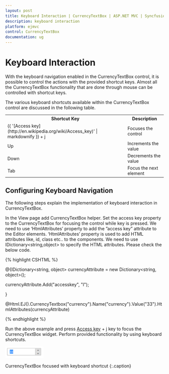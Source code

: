 ```yaml
---
layout: post
title: Keyboard Interaction | CurrencyTextBox | ASP.NET MVC | Syncfusion
description: keyboard interaction
platform: ejmvc
control: CurrencyTextBox
documentation: ug
---
```


# Keyboard Interaction

With the keyboard navigation enabled in the CurrencyTextBox control, it is possible to control the actions with the provided shortcut keys. Almost all the CurrencyTextBox functionality that are done through mouse can be controlled with shortcut keys.

The various keyboard shortcuts available within the CurrencyTextBox control are discussed in the following table. 



<table>
<tr>
<th>
Shortcut Key</th><th>
Description</th></tr>
<tr>
<td>
{{ '[Access key](http://en.wikipedia.org/wiki/Access_key)' | markdownify }} + j</td><td>
Focuses the control</td></tr>
<tr>
<td>
Up</td><td>
Increments the value</td></tr>
<tr>
<td>
Down</td><td>
Decrements the value</td></tr>
<tr>
<td>
Tab</td><td>
Focus the next element</td></tr>
</table>

## Configuring Keyboard Navigation

The following steps explain the implementation of keyboard interaction in CurrencyTextBox.

In the View page add CurrencyTextBox helper. Set the access key property to the CurrencyTextBox for focusing the control while key is pressed. We need to use ‘HtmlAttributes’ property to add the ”access key” attribute to the Editor elements. ‘HtmlAttributes’ property is used to add HTML attributes like, id, class etc.. to the components. We need to use IDictionary<string,object> to specify the HTML attributes. Please check the below code.


{% highlight CSHTML %}

@{IDictionary<string, object> currencyAttribute = new Dictionary<string, object>();

currencyAttribute.Add("accesskey", "l");

}



@Html.EJ().CurrencyTextbox("currency").Name("currency").Value("33").HtmlAttributes(currencyAttribute)

{% endhighlight %}

Run the above example and press [Access key](http://en.wikipedia.org/wiki/Access_key) + j key to focus the CurrencyTextBox widget. Perform provided functionality by using keyboard shortcuts.



![](Keyboard-Interaction_images/Keyboard-Interaction_img1.png)

CurrencyTextBox focused with keyboard shortcut
{:.caption}


